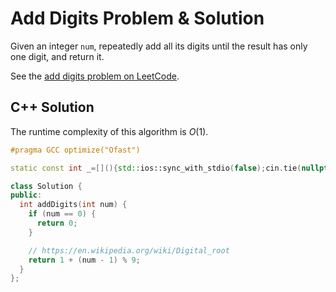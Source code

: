 # Add Digits Problem & Solution

Given an integer `num`, repeatedly add all its digits until the result has only one digit, and return it.

See the [add digits problem on LeetCode](https://leetcode.com/problems/add-digits).

## C++ Solution

The runtime complexity of this algorithm is $O(1)$.

```cpp
#pragma GCC optimize("Ofast")

static const int _=[](){std::ios::sync_with_stdio(false);cin.tie(nullptr);cout.tie(nullptr);return 0;}();

class Solution {
public:
  int addDigits(int num) {
    if (num == 0) {
      return 0;
    }

    // https://en.wikipedia.org/wiki/Digital_root
    return 1 + (num - 1) % 9;
  }
};
```
